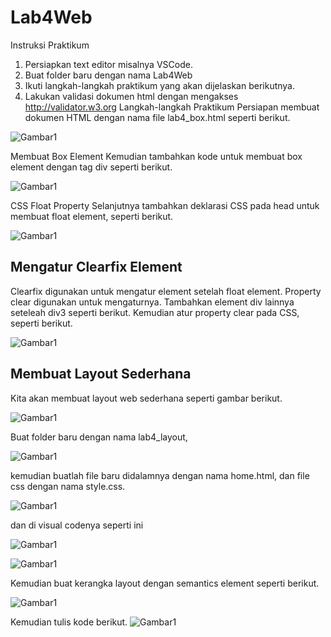# Lab4Web
Instruksi Praktikum
1. Persiapkan text editor misalnya VSCode.
2. Buat folder baru dengan nama Lab4Web
3. Ikuti langkah-langkah praktikum yang akan dijelaskan berikutnya.
4. Lakukan validasi dokumen html dengan mengakses http://validator.w3.org
Langkah-langkah Praktikum
Persiapan membuat dokumen HTML dengan nama file lab4_box.html seperti berikut.


![Gambar1](Screenshot/ss1.png) 

Membuat Box Element
Kemudian tambahkan kode untuk membuat box element dengan tag div seperti berikut.

![Gambar1](Screenshot/ss2.png) 

CSS Float Property
Selanjutnya tambahkan deklarasi CSS pada head untuk membuat float element, seperti berikut.

![Gambar1](Screenshot/ss3.png) 

## Mengatur Clearfix Element

Clearfix digunakan untuk mengatur element setelah float element. Property clear digunakan untuk
mengaturnya.
Tambahkan element div lainnya seteleah div3 seperti berikut.
Kemudian atur property clear pada CSS, seperti berikut.

![Gambar1](Screenshot/ss4.png) 

## Membuat Layout Sederhana

Kita akan membuat layout web sederhana seperti gambar berikut.

![Gambar1](Screenshot/ss5.png)

Buat folder baru dengan nama lab4_layout,

![Gambar1](Screenshot/ss6.png)

 kemudian buatlah file baru didalamnya dengan nama
home.html, dan file css dengan nama style.css.

![Gambar1](Screenshot/ss7.png)

dan di visual codenya seperti ini

![Gambar1](Screenshot/ss8.png)

![Gambar1](Screenshot/ss9.png)

Kemudian buat kerangka layout dengan semantics element seperti berikut.

![Gambar1](Screenshot/ss10.png)

Kemudian tulis kode berikut.
![Gambar1](Screenshot/ss11.png)